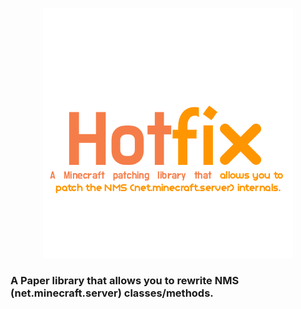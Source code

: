 <p align="center">
  <img src="images/logo.png"></img>
</p>

<h3>A Paper library that allows you to rewrite NMS (net.minecraft.server) classes/methods.</h3>

